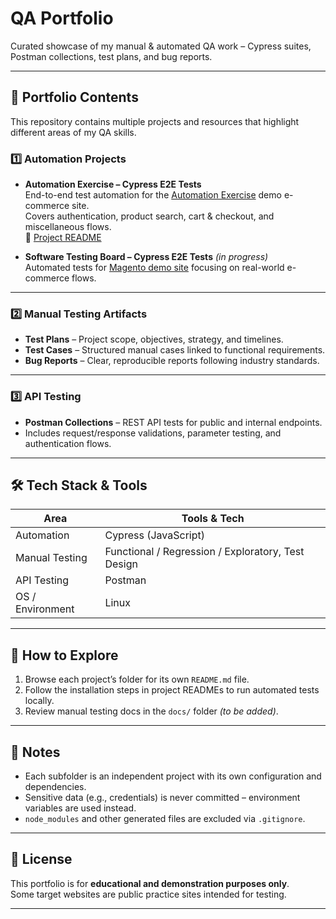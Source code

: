 # QA Portfolio

Curated showcase of my manual & automated QA work – Cypress suites, Postman collections, test plans, and bug reports.

---

## 📂 Portfolio Contents

This repository contains multiple projects and resources that highlight different areas of my QA skills.

### 1️⃣ **Automation Projects**
- **Automation Exercise – Cypress E2E Tests**  
  End-to-end test automation for the [Automation Exercise](https://automationexercise.com/) demo e-commerce site.  
  Covers authentication, product search, cart & checkout, and miscellaneous flows.  
  📄 [Project README](automation_exercise/README.md)

- **Software Testing Board – Cypress E2E Tests** *(in progress)*  
  Automated tests for [Magento demo site](https://magento.softwaretestingboard.com/) focusing on real-world e-commerce flows.

---

### 2️⃣ **Manual Testing Artifacts**
- **Test Plans** – Project scope, objectives, strategy, and timelines.
- **Test Cases** – Structured manual cases linked to functional requirements.
- **Bug Reports** – Clear, reproducible reports following industry standards.

---

### 3️⃣ **API Testing**
- **Postman Collections** – REST API tests for public and internal endpoints.
- Includes request/response validations, parameter testing, and authentication flows.

---

## 🛠 Tech Stack & Tools

| Area              | Tools & Tech |
| ----------------- | ------------ |
| Automation        | Cypress (JavaScript) |
| Manual Testing    | Functional / Regression / Exploratory, Test Design |
| API Testing       | Postman |
| OS / Environment  | Linux |

---

## 🚀 How to Explore

1. Browse each project’s folder for its own `README.md` file.
2. Follow the installation steps in project READMEs to run automated tests locally.
3. Review manual testing docs in the `docs/` folder *(to be added)*.

---

## 📌 Notes
- Each subfolder is an independent project with its own configuration and dependencies.
- Sensitive data (e.g., credentials) is never committed – environment variables are used instead.
- `node_modules` and other generated files are excluded via `.gitignore`.

---

## 📄 License
This portfolio is for **educational and demonstration purposes only**.  
Some target websites are public practice sites intended for testing.

---
